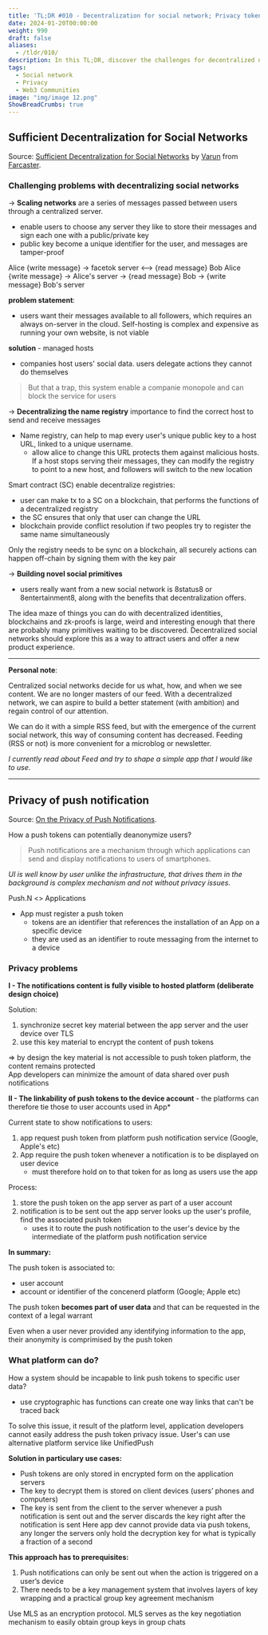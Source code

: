 ```yaml
---
title: 'TL;DR #010 - Decentralization for social network; Privacy token notifications'
date: 2024-01-20T00:00:00
weight: 990
draft: false
aliases: 
  - /tldr/010/ 
description: In this TL;DR, discover the challenges for decentralized network and how a push tokens can potentially deanonymize users?
tags:
  - Social network
  - Privacy
  - Web3 Communities
image: "img/image 12.png"
ShowBreadCrumbs: true
---
```


## Sufficient Decentralization for Social Networks

Source: [Sufficient Decentralization for Social Networks](https://www.varunsrinivasan.com/2022/01/11/sufficient-decentralization-for-social-networks) by [Varun](https://twitter.com/varunsrin) from [Farcaster](https://twitter.com/farcaster_xyz).


### Challenging problems with decentralizing social networks

→ **Scaling networks** are a series of messages passed between users through a centralized server. 

- enable users to choose any server they like to store their messages and sign each one with a public/private key
- public key become a unique identifier for the user, and messages are tamper-proof

Alice {write message} → facetok server ⟷ {read message} Bob
Alice {write message} → Alice's server → {read message} Bob → {write message} Bob's server

**problem statement**:  
- users want their messages available to all followers, which requires an always on-server in the cloud. Self-hosting is complex and expensive as running your own website, is not viable

**solution** - managed hosts 
- companies host users' social data. users delegate actions they cannot do themselves

> But that a trap, this system enable a companie monopole and can block the service for users

→ **Decentralizing the name registry** importance to find the correct host to send and receive messages

- Name registry, can help to map every user's unique public key to a host URL, linked to a unique username.
	- allow alice to change this URL protects them against malicious hosts. If a host stops serving their messages, they can modify the registry to point to a new host, and followers will switch to the new location

Smart contract (SC) enable decentralize registries:
- user can make tx to a SC on a blockchain, that performs the functions of a decentralized registry
- the SC ensures that only that user can change the URL
- blockchain provide conflict resolution if two peoples try to register the same name simultaneously

Only the registry needs to be sync on a blockchain, all securely actions can happen off-chain by signing them with the key pair

→ **Building novel social primitives**

- users really want from a new social network is 8status8 or 8entertainment8, along with the benefits that decentralization offers.

The idea maze of things you can do with decentralized identities, blockchains and zk-proofs is large, weird and interesting enough that there are probably many primitives waiting to be discovered. Decentralized social networks should explore this as a way to attract users and offer a new product experience.

---

**Personal note**:

Centralized social networks decide for us what, how, and when we see content. We are no longer masters of our feed. With a decentralized network, we can aspire to build a better statement (with ambition) and regain control of our attention. 

We can do it with a simple RSS feed, but with the emergence of the current social network, this way of consuming content has decreased. Feeding (RSS or not) is more convenient for a microblog or newsletter.

*I currently read about Feed and try to shape a simple app that I would like to use*.

---

## Privacy of push notification

Source: [On the Privacy of Push Notifications](https://blog.phnx.im/privacy-of-push-notifications/).

How a push tokens can potentially deanonymize users?

> Push notifications are a mechanism through which applications can send and display notifications to users of smartphones. 

*UI is well know by user unlike the infrastructure, that drives them in the background is complex mechanism and not without privacy issues*.

Push.N <> Applications
- App must register a push token 
	- tokens are an identifier that references the installation of an App on a specific device
	- they are used as an identifier to route messaging from the internet to a device

### Privacy problems

**I - The notifications content is fully visible to hosted platform (deliberate design choice)**

Solution:
1. synchronize secret key material between the app server and the user device over TLS
2. use this key material to encrypt the content of push tokens

=> by design the key material is not accessible to push token platform, the content remains protected  
App developers can minimize the amount of data shared over push notifications

**II - The linkability of push tokens to the device account** - the platforms can therefore tie those to user accounts used in App*

Current state to show notifications to users:
1. app request push token from platform push notification service (Google, Apple's etc)
2. App require the push token whenever a notification is to be displayed on user device
	- must therefore hold on to that token for as long as users use the app

Process:
1. store the push token on the app server as part of a user account
2. notification is to be sent out the app server looks up the user's profile, find the associated push token
	- uses it to route the push notification to the user's device by the intermediate of the platform push notification service

**In summary:**

The push token is associated to:
- user account
- account or identifier of the concenerd platform (Google; Apple etc)

The push token **becomes part of user data** and that can be requested in the context of a legal warrant

Even when a user never provided any identifying information to the app, their anonymity is comprimised by the push token

### What platform can do?

How a system should be incapable to link push tokens to specific user data?
- use cryptographic has functions can create one way links that can't be traced back

To solve this issue, it result of the platform level, application developers cannot easily address the push token privacy issue. User's can use alternative platform service like UnifiedPush

**Solution in particulary use cases:**

- Push tokens are only stored in encrypted form on the application servers
- The key to decrypt them is stored on client devices (users’ phones and computers)
- The key is sent from the client to the server whenever a push notification is sent out and the server discards the key right after the notification is sent
Here app dev cannot provide data via push tokens, any longer the servers only hold the decryption key for what is typically a fraction of a second

**This approach has to prerequisites:**

1. Push notifications can only be sent out when the action is triggered on a user’s device
2. There needs to be a key management system that involves layers of key wrapping and a practical group key agreement mechanism

Use MLS as an encryption protocol. MLS serves as the key negotiation mechanism to easily obtain group keys in group chats

